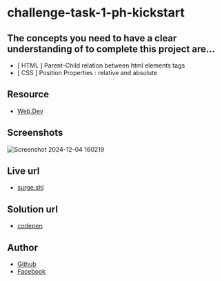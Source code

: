 # challenge-task-1-ph-kickstart


## The concepts you need to have a clear understanding of to complete this project are...
- [ HTML ] Parent-Child relation between html elements tags
- [ CSS ] Position Properties : relative and absolute


## Resource
- [ Web.Dev ](https://web.dev/learn/css/layout#positioning)



## Screenshots
 ![Screenshot 2024-12-04 160219](https://github.com/user-attachments/assets/76d88e42-95b9-47e1-a7f1-326d4a854d53)


## Live url
 - [surge.shl](https://active-status-showing-project.surge.sh/)


## Solution url
- [codepen](https://codepen.io/Abir-Khan-the-flexboxer/pen/jENbeoE)

## Author
- [Github](@ferdaws-ahmed)
- [Facebook](https://www.facebook.com/profile.php?id=61556248924752)
